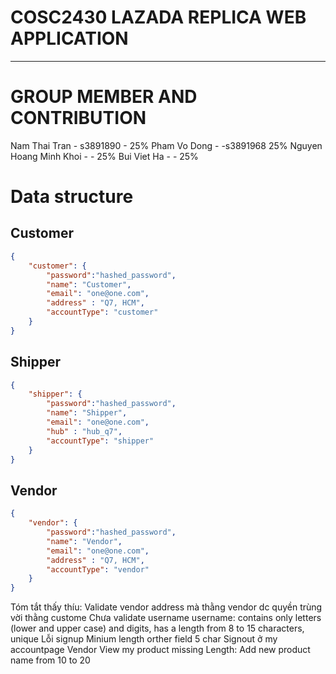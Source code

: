 # COSC2430 LAZADA REPLICA WEB APPLICATION

---

# GROUP MEMBER AND CONTRIBUTION
Nam Thai Tran - s3891890 - 25%
Pham Vo Dong - -s3891968 25%
Nguyen Hoang Minh Khoi - - 25%
Bui Viet Ha - - 25%

# Data structure

## Customer

```json
{
    "customer": {
        "password":"hashed_password",
        "name": "Customer",
        "email": "one@one.com",
        "address" : "Q7, HCM",
        "accountType": "customer"
    }
}

```
## Shipper

```json
{
    "shipper": {
        "password":"hashed_password",
        "name": "Shipper",
        "email": "one@one.com",
        "hub" : "hub_q7",
        "accountType": "shipper"
    }
}

```
## Vendor

```json
{
    "vendor": {
        "password":"hashed_password",
        "name": "Vendor",
        "email": "one@one.com",
        "address" : "Q7, HCM",
        "accountType": "vendor"
    }
}

```

Tóm tắt thấy thíu:
Validate vendor address mà thằng vendor dc quyền trùng vời thằng custome
Chưa validate username
	username: contains only letters (lower and upper case) and digits, has a length from 8 to 15 characters, unique
Lỗi signup
Minium length orther field 5 char
Signout ở my accountpage
Vendor View my product missing
Length:
Add new product name from 10 to 20




